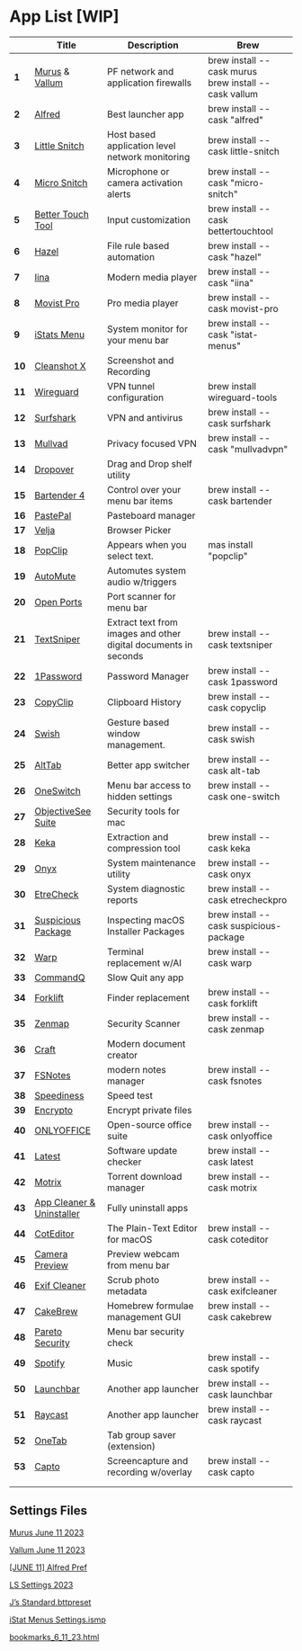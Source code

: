# App List [WIP]

|        | **Title**                                                                                 | **Description**                                                 | **Brew**                                                |
| ------ | ----------------------------------------------------------------------------------------- | --------------------------------------------------------------- | ------------------------------------------------------- |
| **1**  | [Murus](https://www.murusfirewall.com/murus/) & [Vallum](https://www.vallumfirewall.com/) | PF network and application firewalls                            | brew install --cask murus<br>brew install --cask vallum |
| **2**  | [Alfred](https://www.alfredapp.com/)                                                      | Best launcher app                                               | brew install --cask "alfred"                            |
| **3**  | [Little Snitch](https://www.obdev.at/products/littlesnitch/download.html)                 | Host based application level network monitoring                 | brew install --cask little-snitch                       |
| **4**  | [Micro Snitch](https://obdev.at/products/microsnitch/index.html)                          | Microphone or camera activation alerts                          | brew install --cask "micro-snitch"                      |
| **5**  | [Better Touch Tool](https://folivora.ai/downloads)                                        | Input customization                                             | brew install --cask bettertouchtool                     |
| **6**  | [Hazel](https://www.noodlesoft.com/)                                                      | File rule based automation                                      | brew install --cask "hazel"                             |
| **7**  | [Iina](https://iina.io/)                                                                  | Modern media player                                             | brew install --cask "iina"                              |
| **8**  | [Movist Pro](https://movistprime.com/)                                                    | Pro media player                                                | brew install --cask movist-pro                          |
| **9**  | [iStats Menu](https://bjango.com/mac/istatmenus/)                                         | System monitor for your menu bar                                | brew install --cask "istat-menus"                       |
| **10** | [Cleanshot X](https://updates.getcleanshot.com/v3/CleanShot-X-4.5.dmg)                    | Screenshot and Recording                                        |                                                         |
| **11** | [Wireguard](https://www.wireguard.com/install/)                                           | VPN tunnel configuration                                        | brew install wireguard-tools                            |
| **12** | [Surfshark](https://surfshark.com/download)                                               | VPN and antivirus                                               | brew install --cask surfshark                           |
| **13** | [Mullvad](https://mullvad.net/en/)                                                        | Privacy focused VPN                                             | brew install --cask "mullvadvpn"                        |
| **14** | [Dropover](https://dropoverapp.com/)                                                      | Drag and Drop shelf utility                                     |                                                         |
| **15** | [Bartender 4](https://www.macbartender.com/Bartender4/)                                   | Control over your menu bar items                                | brew install --cask bartender                           |
| **16** | [PastePal](https://onmyway133.com/pastepal/)                                              | Pasteboard manager                                              |                                                         |
| **17** | [Velja](https://sindresorhus.com/velja)                                                   | Browser Picker                                                  |                                                         |
| **18** | [PopClip](https://pilotmoon.com/popclip/)                                                 | Appears when you select text.                                   | mas install "popclip"                                   |
| **19** | [AutoMute](https://apps.apple.com/us/app/automute-no-more-oopsies/id1118136179?mt=12)     | Automutes system audio w/triggers                               |                                                         |
| **20** | [Open Ports](https://openports.app/)                                                      | Port scanner for menu bar                                       |                                                         |
| **21** | [TextSniper](https://textsniper.app/)                                                     | Extract text from images and other digital documents in seconds | brew install --cask textsniper                          |
| **22** | [1Password](https://1password.com/downloads/mac/)                                         | Password Manager                                                | brew install --cask 1password                           |
| **23** | [CopyClip](https://fiplab.com/apps/copyclip-for-mac)                                      | Clipboard History                                               | brew install --cask copyclip                            |
| **24** | [Swish](https://highlyopinionated.co/swish/)                                              | Gesture based window management.                                | brew install --cask swish                               |
| **25** | [AltTab](https://alt-tab-macos.netlify.app/)                                              | Better app switcher                                             | brew install --cask alt-tab                             |
| **26** | [OneSwitch](https://fireball.studio/oneswitch/)                                           | Menu bar access to hidden settings                              | brew install --cask one-switch                          |
| **27** | [ObjectiveSee Suite](https://objective-see.org/index.html)                                | Security tools for mac                                          |                                                         |
| **28** | [Keka](https://www.keka.io/en/)                                                           | Extraction and compression tool                                 | brew install --cask keka                                |
| **29** | [Onyx](https://www.titanium-software.fr/en/onyx.html)                                     | System maintenance utility                                      | brew install --cask onyx                                |
| **30** | [EtreCheck](https://etrecheck.com/en/index.html)                                          | System diagnostic reports                                       | brew install --cask etrecheckpro                        |
| **31** | [Suspicious Package](https://mothersruin.com/software/SuspiciousPackage/)                 | Inspecting macOS Installer Packages                             | brew install --cask suspicious-package                  |
| **32** | [Warp](https://docs.warp.dev/getting-started/getting-started-with-warp)                   | Terminal replacement w/AI                                       | brew install --cask warp                                |
| **33** | [CommandQ](https://commandqapp.com/)                                                      | Slow Quit any app                                               |                                                         |
| **34** | [Forklift](https://binarynights.com/)                                                     | Finder replacement                                              | brew install --cask forklift                            |
| **35** | [Zenmap](https://nmap.org/download)                                                       | Security Scanner                                                | brew install --cask zenmap                              |
| **36** | [Craft](https://www.craft.do/)                                                            | Modern document creator                                         |                                                         |
| **37** | [FSNotes](https://fsnot.es/)                                                              | modern notes manager                                            | brew install --cask fsnotes                             |
| **38** | [Speediness](https://sindresorhus.com/speediness)                                         | Speed test                                                      |                                                         |
| **39** | [Encrypto](https://macpaw.com/encrypto)                                                   | Encrypt private files                                           |                                                         |
| **40** | [ONLYOFFICE](https://www.onlyoffice.com/download-desktop.aspx?from=desktop)               | Open-source office suite                                        | brew install --cask onlyoffice                          |
| **41** | [Latest](https://max.codes/latest/)                                                       | Software update checker                                         | brew install --cask latest                              |
| **42** | [Motrix](https://motrix.app/)                                                             | Torrent download manager                                        | brew install --cask motrix                              |
| **43** | [App Cleaner & Uninstaller](https://nektony.com/mac-app-cleaner)                          | Fully uninstall apps                                            |                                                         |
| **44** | [CotEditor](https://coteditor.com/)                                                       | The Plain-Text Editor for macOS                                 | brew install --cask coteditor                           |
| **45** | [Camera Preview](https://indiecatalog.app/app/1632827132/camera-preview)                  | Preview webcam from menu bar                                    |                                                         |
| **46** | [Exif Cleaner](https://exifcleaner.com/)                                                  | Scrub photo metadata                                            | brew install --cask exifcleaner                         |
| **47** | [CakeBrew](https://www.cakebrew.com/)                                                     | Homebrew formulae management GUI                                | brew install --cask cakebrew                            |
| **48** | [Pareto Security](https://github.com/ParetoSecurity/pareto-mac)                           | Menu bar security check                                         |                                                         |
| **49** | [Spotify](https://www.spotify.com/ca-en/download/other/)                                  | Music                                                           | brew install --cask spotify                             |
| **50** | [Launchbar](https://www.obdev.at/products/launchbar/index.html)                           | Another app launcher                                            | brew install --cask launchbar                           |
| **51** | [Raycast](https://www.raycast.com/)                                                       | Another app launcher                                            | brew install --cask raycast                             |
| **52** | [OneTab](https://www.one-tab.com/)                                                        | Tab group saver (extension)                                     |                                                         |
| **53** | [Capto](https://www.globaldelight.com/capto/)                                             | Screencapture and recording w/overlay                           | brew install --cask capto                               |
|        |                                                                                           |                                                                 |                                                         |
|        |                                                                                           |                                                                 |                                                         |

## Settings Files

[Murus June 11 2023](App%20List%20%5BWIP%5D.assets/Murus%20June%2011%202023.bin)

[Vallum June 11 2023](App%20List%20%5BWIP%5D.assets/Vallum%20June%2011%202023.bin)

[[JUNE 11] Alfred Pref](https://shorturl.at/bjHTX)

[LS Settings 2023](App%20List%20%5BWIP%5D.assets/LS%20Settings%202023.bin)

[J’s Standard.bttpreset](App%20List%20%5BWIP%5D.assets/J%E2%80%99s%20Standard.bttpreset)

[iStat Menus Settings.ismp](App%20List%20%5BWIP%5D.assets/iStat%20Menus%20Settings.ismp)

[bookmarks_6_11_23.html](App%20List%20%5BWIP%5D.assets/bookmarks_6_11_23.html)

